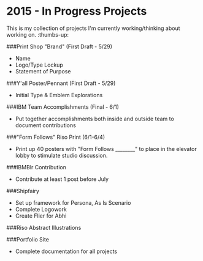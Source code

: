 # 2015 - In Progress Projects
This is my collection of projects I'm currently working/thinking about working on. :thumbs-up:

###Print Shop "Brand" (First Draft - 5/29)
* Name
* Logo/Type Lockup
* Statement of Purpose

###Y'all Poster/Pennant (First Draft - 5/29)
* Initial Type & Emblem Explorations 

###IBM Team Accomplishments (Final - 6/1)
* Put together accomplishments both inside and outside team to document contributions 

###"Form Follows" Riso Print (6/1-6/4)
* Print up 40 posters with "Form Follows ________" to place in the elevator lobby to stimulate studio discussion. 

###IBMBlr Contribution
* Contribute at least 1 post before July

###Shipfairy
* Set up framework for Persona, As Is Scenario
* Complete Logowork
* Create Flier for Abhi

###Riso Abstract Illustrations

###Portfolio Site
* Complete documentation for all projects